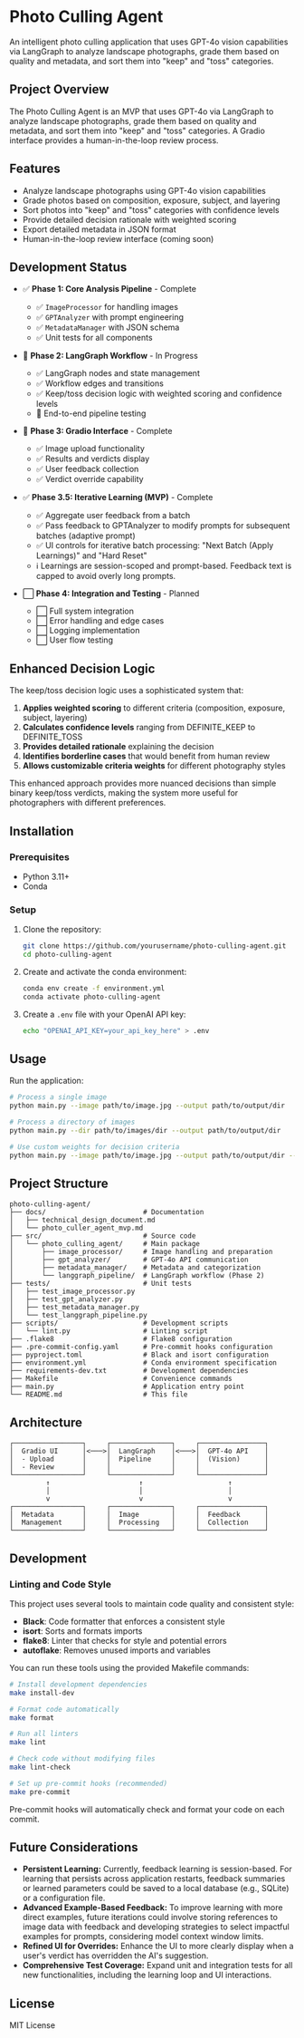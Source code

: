 # Photo Culling Agent

An intelligent photo culling application that uses GPT-4o vision capabilities via LangGraph to analyze landscape photographs, grade them based on quality and metadata, and sort them into "keep" and "toss" categories.

## Project Overview

The Photo Culling Agent is an MVP that uses GPT-4o via LangGraph to analyze landscape photographs, grade them based on quality and metadata, and sort them into "keep" and "toss" categories. A Gradio interface provides a human-in-the-loop review process.

## Features

- Analyze landscape photographs using GPT-4o vision capabilities
- Grade photos based on composition, exposure, subject, and layering
- Sort photos into "keep" and "toss" categories with confidence levels
- Provide detailed decision rationale with weighted scoring
- Export detailed metadata in JSON format
- Human-in-the-loop review interface (coming soon)

## Development Status

- ✅ **Phase 1: Core Analysis Pipeline** - Complete
  - ✅ `ImageProcessor` for handling images
  - ✅ `GPTAnalyzer` with prompt engineering
  - ✅ `MetadataManager` with JSON schema
  - ✅ Unit tests for all components

- 🔄 **Phase 2: LangGraph Workflow** - In Progress
  - ✅ LangGraph nodes and state management
  - ✅ Workflow edges and transitions
  - ✅ Keep/toss decision logic with weighted scoring and confidence levels
  - 🔄 End-to-end pipeline testing

- 🔄 **Phase 3: Gradio Interface** - Complete
  - ✅ Image upload functionality
  - ✅ Results and verdicts display
  - ✅ User feedback collection
  - ✅ Verdict override capability

- ✅ **Phase 3.5: Iterative Learning (MVP)** - Complete
  - ✅ Aggregate user feedback from a batch
  - ✅ Pass feedback to GPTAnalyzer to modify prompts for subsequent batches (adaptive prompt)
  - ✅ UI controls for iterative batch processing: "Next Batch (Apply Learnings)" and "Hard Reset"
  - ℹ️ Learnings are session-scoped and prompt-based. Feedback text is capped to avoid overly long prompts.

- ⬜ **Phase 4: Integration and Testing** - Planned
  - ⬜ Full system integration
  - ⬜ Error handling and edge cases
  - ⬜ Logging implementation
  - ⬜ User flow testing

## Enhanced Decision Logic

The keep/toss decision logic uses a sophisticated system that:

1. **Applies weighted scoring** to different criteria (composition, exposure, subject, layering)
2. **Calculates confidence levels** ranging from DEFINITE_KEEP to DEFINITE_TOSS
3. **Provides detailed rationale** explaining the decision
4. **Identifies borderline cases** that would benefit from human review
5. **Allows customizable criteria weights** for different photography styles

This enhanced approach provides more nuanced decisions than simple binary keep/toss verdicts, making the system more useful for photographers with different preferences.

## Installation

### Prerequisites

- Python 3.11+
- Conda

### Setup

1. Clone the repository:
   ```bash
   git clone https://github.com/yourusername/photo-culling-agent.git
   cd photo-culling-agent
   ```

2. Create and activate the conda environment:
   ```bash
   conda env create -f environment.yml
   conda activate photo-culling-agent
   ```

3. Create a `.env` file with your OpenAI API key:
   ```bash
   echo "OPENAI_API_KEY=your_api_key_here" > .env
   ```

## Usage

Run the application:
```bash
# Process a single image
python main.py --image path/to/image.jpg --output path/to/output/dir

# Process a directory of images
python main.py --dir path/to/images/dir --output path/to/output/dir

# Use custom weights for decision criteria
python main.py --image path/to/image.jpg --output path/to/output/dir --weights "composition=2.0,exposure=0.8,subject=1.0,layering=0.7,base_score=1.0"
```

## Project Structure

```
photo-culling-agent/
├── docs/                        # Documentation
│   ├── technical_design_document.md
│   └── photo_culler_agent_mvp.md
├── src/                         # Source code
│   └── photo_culling_agent/     # Main package
│       ├── image_processor/     # Image handling and preparation
│       ├── gpt_analyzer/        # GPT-4o API communication
│       ├── metadata_manager/    # Metadata and categorization
│       └── langgraph_pipeline/  # LangGraph workflow (Phase 2)
├── tests/                       # Unit tests
│   ├── test_image_processor.py
│   ├── test_gpt_analyzer.py
│   ├── test_metadata_manager.py
│   └── test_langgraph_pipeline.py
├── scripts/                     # Development scripts
│   └── lint.py                  # Linting script
├── .flake8                      # Flake8 configuration
├── .pre-commit-config.yaml      # Pre-commit hooks configuration
├── pyproject.toml               # Black and isort configuration
├── environment.yml              # Conda environment specification
├── requirements-dev.txt         # Development dependencies
├── Makefile                     # Convenience commands
├── main.py                      # Application entry point
└── README.md                    # This file
```

## Architecture

```
┌─────────────────┐     ┌───────────────┐     ┌────────────────┐
│  Gradio UI      │<───>│  LangGraph    │<───>│  GPT-4o API    │
│  - Upload       │     │  Pipeline     │     │  (Vision)      │
│  - Review       │     │               │     │                │
└─────────────────┘     └───────────────┘     └────────────────┘
         ↑                      ↑                     ↑
         │                      │                     │
         v                      v                     v
┌─────────────────┐     ┌───────────────┐     ┌────────────────┐
│  Metadata       │     │  Image        │     │  Feedback      │
│  Management     │     │  Processing   │     │  Collection    │
└─────────────────┘     └───────────────┘     └────────────────┘
```

## Development

### Linting and Code Style

This project uses several tools to maintain code quality and consistent style:

- **Black**: Code formatter that enforces a consistent style
- **isort**: Sorts and formats imports
- **flake8**: Linter that checks for style and potential errors
- **autoflake**: Removes unused imports and variables

You can run these tools using the provided Makefile commands:

```bash
# Install development dependencies
make install-dev

# Format code automatically
make format

# Run all linters
make lint

# Check code without modifying files
make lint-check

# Set up pre-commit hooks (recommended)
make pre-commit
```

Pre-commit hooks will automatically check and format your code on each commit.

## Future Considerations

- **Persistent Learning:** Currently, feedback learning is session-based. For learning that persists across application restarts, feedback summaries or learned parameters could be saved to a local database (e.g., SQLite) or a configuration file.
- **Advanced Example-Based Feedback:** To improve learning with more direct examples, future iterations could involve storing references to image data with feedback and developing strategies to select impactful examples for prompts, considering model context window limits.
- **Refined UI for Overrides:** Enhance the UI to more clearly display when a user's verdict has overridden the AI's suggestion.
- **Comprehensive Test Coverage:** Expand unit and integration tests for all new functionalities, including the learning loop and UI interactions.

## License

MIT License
